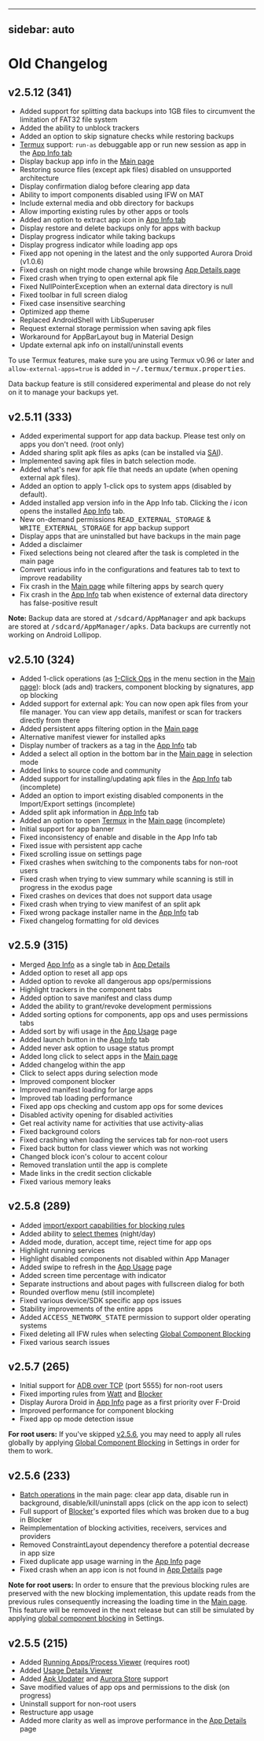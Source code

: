 <!-- SPDX-License-Identifier: GPL-3.0-or-later OR CC-BY-SA-4.0 -->
---
sidebar: auto
---
# Old Changelog

## v2.5.12 (341)
- <span><TagFeature/></span>  Added support for splitting data backups into 1GB files to circumvent the limitation of FAT32 file system
- <span><TagFeature/></span>  Added the ability to unblock trackers
- <span><TagFeature/></span>  Added an option to skip signature checks while restoring backups
- <span><TagFeature/></span>  [Termux][termux] support: <code>run-as</code> debuggable app or run new session as app in the [App Info tab][app_info]
- <span><TagFeature/></span>  Display backup app info in the [Main page][main_page]
- <span><TagFeature/></span>  Restoring source files (except apk files) disabled on unsupported architecture
- <span><TagFeature/></span>  Display confirmation dialog before clearing app data
- <span><TagFeature/></span>  Ability to import components disabled using IFW on MAT
- <span><TagFeature/></span>  Include external media and obb directory for backups
- <span><TagFeature/></span>  Allow importing existing rules by other apps or tools
- <span><TagFeature/></span>  Added an option to extract app icon in [App Info tab][app_info]
- <span><TagFix/></span> Display restore and delete backups only for apps with backup
- <span><TagFix/></span> Display progress indicator while taking backups
- <span><TagFix/></span> Display progress indicator while loading app ops
- <span><TagFix/></span> Fixed app not opening in the latest and the only supported Aurora Droid (v1.0.6)
- <span><TagFix/></span> Fixed crash on night mode change while browsing [App Details page][1]
- <span><TagFix/></span> Fixed crash when trying to open external apk file
- <span><TagFix/></span> Fixed NullPointerException when an external data directory is null
- <span><TagFix/></span> Fixed toolbar in full screen dialog
- <span><TagFix/></span> Fixed case insensitive searching
- <span><TagFix/></span> Optimized app theme
- <span><TagFix/></span> Replaced AndroidShell with LibSuperuser
- <span><TagFix/></span> Request external storage permission when saving apk files
- <span><TagFix/></span> Workaround for AppBarLayout bug in Material Design
- <span><TagFix/></span> Update external apk info on install/uninstall events

To use Termux features, make sure you are using Termux v0.96 or later and `allow-external-apps=true` is added in <tt>~/.termux/termux.properties</tt>.

Data backup feature is still considered experimental and please do not rely on it to manage your backups yet.

## v2.5.11 (333)
- <span><TagFeature/></span>  Added experimental support for app data backup. Please test only on apps you don't need. (root only)
- <span><TagFeature/></span>  Added sharing split apk files as apks (can be installed via [SAI][8]).
- <span><TagFeature/></span>  Implemented saving apk files in batch selection mode.
- <span><TagFeature/></span>  Added what's new for apk file that needs an update (when opening external apk files).
- <span><TagFeature/></span>  Added an option to apply 1-click ops to system apps (disabled by default).
- <span><TagFeature/></span>  Added installed app version info in the App Info tab. Clicking the _i_ icon opens the installed [App Info][app_info] tab.
- <span><TagFeature/></span>  New on-demand permissions <tt>READ_EXTERNAL_STORAGE</tt> & <tt>WRITE_EXTERNAL_STORAGE</tt> for app backup support
- <span><TagFeature/></span>  Display apps that are uninstalled but have backups in the main page
- <span><TagFeature/></span>  Added a disclaimer
- <span><TagFix/></span> Fixed selections being not cleared after the task is completed in the main page
- <span><TagFix/></span> Convert various info in the configurations and features tab to text to improve readability
- <span><TagFix/></span> Fix crash in the [Main page][main_page] while filtering apps by search query
- <span><TagFix/></span> Fix crash in the [App Info][app_info] tab when existence of external data directory has false-positive result

**Note:** Backup data are stored at <tt>/sdcard/AppManager</tt> and apk backups are stored at <tt>/sdcard/AppManager/apks</tt>. Data backups are currently not working on Android Lollipop.

## v2.5.10 (324)
- <span><TagFeature/></span>  Added 1-click operations (as [1-Click Ops](./guide/one-click-ops-page.md) in the menu section in the [Main page][main_page]): block (ads and) trackers, component blocking by signatures, app op blocking
- <span><TagFeature/></span>  Added support for external apk: You can now open apk files from your file manager. You can view app details, manifest or scan for trackers directly from there
- <span><TagFeature/></span>  Added persistent apps filtering option in the [Main page][main_page]
- <span><TagFeature/></span>  Alternative manifest viewer for installed apks
- <span><TagFeature/></span>  Display number of trackers as a tag in the [App Info][app_info] tab
- <span><TagFeature/></span>  Added a select all option in the bottom bar in the [Main page][main_page] in selection mode
- <span><TagFeature/></span>  Added links to source code and community
- <span><TagFeature/></span>  Added support for installing/updating apk files in the [App Info][app_info] tab (incomplete)
- <span><TagFeature/></span>  Added an option to import existing disabled components in the Import/Export settings (incomplete)
- <span><TagFeature/></span>  Added split apk information in [App Info][app_info] tab
- <span><TagFeature/></span>  Added an option to open [Termux](./guide/main-page.md#termux) in the [Main page][main_page] (incomplete)
- <span><TagFeature/></span>  Initial support for app banner
- <span><TagFix/></span> Fixed inconsistency of enable and disable in the App Info tab
- <span><TagFix/></span> Fixed issue with persistent app cache
- <span><TagFix/></span> Fixed scrolling issue on settings page
- <span><TagFix/></span> Fixed crashes when switching to the components tabs for non-root users
- <span><TagFix/></span> Fixed crash when trying to view summary while scanning is still in progress in the exodus page
- <span><TagFix/></span> Fixed crashes on devices that does not support data usage
- <span><TagFix/></span> Fixed crash when trying to view manifest of an split apk
- <span><TagFix/></span> Fixed wrong package installer name in the [App Info][app_info] tab
- <span><TagFix/></span> Fixed changelog formatting for old devices

## v2.5.9 (315)
- <span><TagFeature/></span>  Merged [App Info][app_info] as a single tab in [App Details][1]
- <span><TagFeature/></span>  Added option to reset all app ops
- <span><TagFeature/></span>  Added option to revoke all dangerous app ops/permissions
- <span><TagFeature/></span>  Highlight trackers in the component tabs
- <span><TagFeature/></span>  Added option to save manifest and class dump
- <span><TagFeature/></span>  Added the ability to grant/revoke development permissions
- <span><TagFeature/></span>  Added sorting options for components, app ops and uses permissions tabs
- <span><TagFeature/></span>  Added sort by wifi usage in the [App Usage][6] page
- <span><TagFeature/></span>  Added launch button in the [App Info][app_info] tab
- <span><TagFeature/></span>  Added never ask option to usage status prompt
- <span><TagFeature/></span>  Added long click to select apps in the [Main page][main_page]
- <span><TagFeature/></span>  Added changelog within the app
- <span><TagFix/></span> Click to select apps during selection mode
- <span><TagFix/></span> Improved component blocker
- <span><TagFix/></span> Improved manifest loading for large apps
- <span><TagFix/></span> Improved tab loading performance
- <span><TagFix/></span> Fixed app ops checking and custom app ops for some devices
- <span><TagFix/></span> Disabled activity opening for disabled activities
- <span><TagFix/></span> Get real activity name for activities that use activity-alias
- <span><TagFix/></span> Fixed background colors
- <span><TagFix/></span> Fixed crashing when loading the services tab for non-root users
- <span><TagFix/></span> Fixed back button for class viewer which was not working
- <span><TagFix/></span> Changed block icon's colour to accent colour
- <span><TagFix/></span> Removed translation until the app is complete
- <span><TagFix/></span> Made links in the credit section clickable
- <span><TagFix/></span> Fixed various memory leaks

## v2.5.8 (289)
- <span><TagFeature/></span>  Added [import/export capabilities for blocking rules](./guide/settings-page.md#import-export-blocking-rules)
- <span><TagFeature/></span>  Added ability to [select themes](./guide/settings-page.html#app-theme) (night/day)
- <span><TagFeature/></span>  Added mode, duration, accept time, reject time for app ops
- <span><TagFeature/></span>  Highlight running services
- <span><TagFeature/></span>  Highlight disabled components not disabled within App Manager
- <span><TagFeature/></span>  Added swipe to refresh in the [App Usage][6] page
- <span><TagFeature/></span>  Added screen time percentage with indicator
- <span><TagFeature/></span>  Separate instructions and about pages with fullscreen dialog for both
- <span><TagFeature/></span>  Rounded overflow menu (still incomplete)
- <span><TagFix/></span> Fixed various device/SDK specific app ops issues
- <span><TagFix/></span> Stability improvements of the entire apps
- <span><TagFix/></span> Added <tt>ACCESS_NETWORK_STATE</tt> permission to support older operating systems
- <span><TagFix/></span> Fixed deleting all IFW rules when selecting [Global Component Blocking][5]
- <span><TagFix/></span> Fixed various search issues

## v2.5.7 (265)
- <span><TagFeature/></span>  Initial support for [ADB over TCP](./guide/adb-over-tcp.md) (port 5555) for non-root users
- <span><TagFix/></span> Fixed importing rules from [Watt][2] and [Blocker][3]
- <span><TagFix/></span> Display Aurora Droid in [App Info][app_info] page as a first priority over F-Droid
- <span><TagFix/></span> Improved performance for component blocking
- <span><TagFix/></span> Fixed app op mode detection issue

**For root users:** If you've skipped [v2.5.6](#v2-5-6-233), you may need to apply all rules globally by applying [Global Component Blocking][5] in Settings in order for them to work.

## v2.5.6 (233)
- <span><TagFeature/></span>  [Batch operations](./guide/main-page.md#batch-operations) in the main page: clear app data, disable run in background, disable/kill/uninstall apps (click on the app icon to select)
- <span><TagFeature/></span>  Full support of [Blocker][3]'s exported files which was broken due to a bug in Blocker
- <span><TagFeature/></span>  Reimplementation of blocking activities, receivers, services and providers
- <span><TagFix/></span> Removed ConstraintLayout dependency therefore a potential decrease in app size
- <span><TagFix/></span> Fixed duplicate app usage warning in the [App Info][app_info] page
- <span><TagFix/></span> Fixed crash when an app icon is not found in [App Details][1] page

**Note for root users:** In order to ensure that the previous blocking rules are preserved with the new blocking implementation, this update reads from the previous rules consequently increasing the loading time in the [Main page][main_page]. This feature will be removed in the next release but can still be simulated by applying [global component blocking][5] in Settings.

## v2.5.5 (215)
- <span><TagFeature/></span>  Added [Running Apps/Process Viewer](./guide/main-page.md#running-apps) (requires root)
- <span><TagFeature/></span>  Added [Usage Details Viewer][6]
- <span><TagFeature/></span>  Added [Apk Updater](./guide/main-page.md#apk-updater) and [Aurora Store](./guide/app-details-page.md#actions-in-app-info-tab) support
- <span><TagFeature/></span>  Save modified values of app ops and permissions to the disk (on progress)
- <span><TagFix/></span> Uninstall support for non-root users
- <span><TagFix/></span> Restructure app usage
- <span><TagFix/></span> Added more clarity as well as improve performance in the [App Details][1] page

[1]: ./guide/app-details-page.md
[2]: https://github.com/tuyafeng/Watt
[3]: https://github.com/lihenggui/blocker
[app_info]: ./guide/app-details-page.md#app-info-tab
[5]: ./guide/settings-page.md#global-component-blocking
[6]: ./guide/main-page.md#app-usage
[main_page]: ./guide/main-page.md
[8]: https://github.com/Aefyr/SAI
[termux]: https://github.com/termux/termux-app

